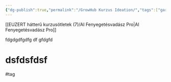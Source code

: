 ```yaml
---
{"dg-publish":true,"permalink":"/GrowHub Kurzus Ideation/","tags":["gardenEntry"],"dgShowLocalGraph":true,"dgEnableSearch":true,"dgShowTags":true}
---
```



[[EUZERT hátterű kurzusötletek (7)/AI Fenyegetésvadász Pro\|AI Fenyegetésvadász Pro]]

fdgdgdfgdfg
df
gfdgfd
# dsfdsfdsf

#tag
